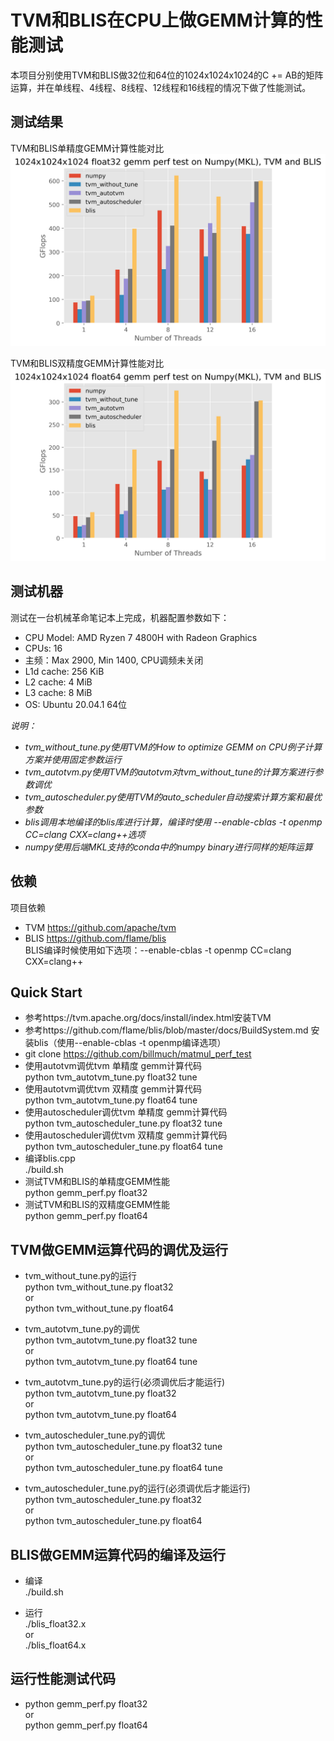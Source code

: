 # TVM和BLIS在CPU上做GEMM计算的性能测试

本项目分别使用TVM和BLIS做32位和64位的1024x1024x1024的C += AB的矩阵运算，并在单线程、4线程、8线程、12线程和16线程的情况下做了性能测试。

## 测试结果  
TVM和BLIS单精度GEMM计算性能对比  
![Results32](./results/results_float32.png)  

TVM和BLIS双精度GEMM计算性能对比  
![Results32](./results/results_float64.png)  

## 测试机器  
测试在一台机械革命笔记本上完成，机器配置参数如下：  
* CPU Model: AMD Ryzen 7 4800H with Radeon Graphics
* CPUs: 16
* 主频：Max 2900, Min 1400, CPU调频未关闭
* L1d cache:  256 KiB
* L2 cache:  4 MiB
* L3 cache:  8 MiB
* OS: Ubuntu 20.04.1 64位

*说明：*  
* *tvm_without_tune.py使用TVM的How to optimize GEMM on CPU例子计算方案并使用固定参数运行*  
* *tvm_autotvm.py使用TVM的autotvm对tvm_without_tune的计算方案进行参数调优*
* *tvm_autoscheduler.py使用TVM的auto_scheduler自动搜索计算方案和最优参数*
* *blis调用本地编译的blis库进行计算，编译时使用 --enable-cblas -t openmp CC=clang CXX=clang++选项*  
* *numpy使用后端MKL支持的conda中的numpy binary进行同样的矩阵运算*  

## 依赖
项目依赖
- TVM https://github.com/apache/tvm
- BLIS https://github.com/flame/blis  
  BLIS编译时候使用如下选项：--enable-cblas -t openmp CC=clang CXX=clang++

## Quick Start
* 参考https://tvm.apache.org/docs/install/index.html安装TVM
* 参考https://github.com/flame/blis/blob/master/docs/BuildSystem.md 安装blis（使用--enable-cblas -t openmp编译选项）
* git clone https://github.com/billmuch/matmul_perf_test
* 使用autotvm调优tvm 单精度 gemm计算代码  
  python tvm_autotvm_tune.py float32 tune  
* 使用autotvm调优tvm 双精度 gemm计算代码  
  python tvm_autotvm_tune.py float64 tune  
* 使用autoscheduler调优tvm 单精度 gemm计算代码  
  python tvm_autoscheduler_tune.py float32 tune  
* 使用autoscheduler调优tvm 双精度 gemm计算代码  
  python tvm_autoscheduler_tune.py float64 tune  
* 编译blis.cpp  
  ./build.sh 
* 测试TVM和BLIS的单精度GEMM性能  
  python gemm_perf.py float32 
* 测试TVM和BLIS的双精度GEMM性能  
  python gemm_perf.py float64 

## TVM做GEMM运算代码的调优及运行
- tvm_without_tune.py的运行  
  python tvm_without_tune.py float32  
  or  
  python tvm_without_tune.py float64

- tvm_autotvm_tune.py的调优   
  python tvm_autotvm_tune.py float32 tune  
  or  
  python tvm_autotvm_tune.py float64 tune  

- tvm_autotvm_tune.py的运行(必须调优后才能运行)  
  python tvm_autotvm_tune.py float32  
  or  
  python tvm_autotvm_tune.py float64  

- tvm_autoscheduler_tune.py的调优  
  python tvm_autoscheduler_tune.py float32 tune  
  or  
  python tvm_autoscheduler_tune.py float64 tune  

- tvm_autoscheduler_tune.py的运行(必须调优后才能运行)  
  python tvm_autoscheduler_tune.py float32  
  or  
  python tvm_autoscheduler_tune.py float64  


## BLIS做GEMM运算代码的编译及运行  
- 编译  
  ./build.sh  

- 运行  
  ./blis_float32.x  
  or  
  ./blis_float64.x  

## 运行性能测试代码  
- python gemm_perf.py float32  
or  
python gemm_perf.py float64  

